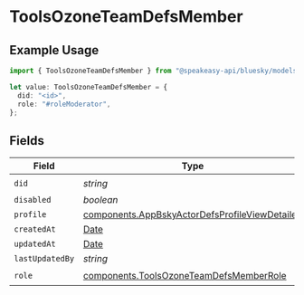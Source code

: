 # ToolsOzoneTeamDefsMember

## Example Usage

```typescript
import { ToolsOzoneTeamDefsMember } from "@speakeasy-api/bluesky/models/components";

let value: ToolsOzoneTeamDefsMember = {
  did: "<id>",
  role: "#roleModerator",
};
```

## Fields

| Field                                                                                                            | Type                                                                                                             | Required                                                                                                         | Description                                                                                                      |
| ---------------------------------------------------------------------------------------------------------------- | ---------------------------------------------------------------------------------------------------------------- | ---------------------------------------------------------------------------------------------------------------- | ---------------------------------------------------------------------------------------------------------------- |
| `did`                                                                                                            | *string*                                                                                                         | :heavy_check_mark:                                                                                               | N/A                                                                                                              |
| `disabled`                                                                                                       | *boolean*                                                                                                        | :heavy_minus_sign:                                                                                               | N/A                                                                                                              |
| `profile`                                                                                                        | [components.AppBskyActorDefsProfileViewDetailed](../../models/components/appbskyactordefsprofileviewdetailed.md) | :heavy_minus_sign:                                                                                               | N/A                                                                                                              |
| `createdAt`                                                                                                      | [Date](https://developer.mozilla.org/en-US/docs/Web/JavaScript/Reference/Global_Objects/Date)                    | :heavy_minus_sign:                                                                                               | N/A                                                                                                              |
| `updatedAt`                                                                                                      | [Date](https://developer.mozilla.org/en-US/docs/Web/JavaScript/Reference/Global_Objects/Date)                    | :heavy_minus_sign:                                                                                               | N/A                                                                                                              |
| `lastUpdatedBy`                                                                                                  | *string*                                                                                                         | :heavy_minus_sign:                                                                                               | N/A                                                                                                              |
| `role`                                                                                                           | [components.ToolsOzoneTeamDefsMemberRole](../../models/components/toolsozoneteamdefsmemberrole.md)               | :heavy_check_mark:                                                                                               | N/A                                                                                                              |